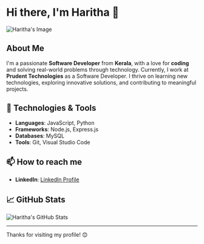 # Hi there, I'm Haritha 👋

![Haritha's Image](https://github.com/Haritha-Rajan.png)

## About Me

I'm a passionate **Software Developer** from **Kerala**, with a love for **coding** and solving real-world problems through technology. Currently, I work at **Prudent Technologies** as a Software Developer. I thrive on learning new technologies, exploring innovative solutions, and contributing to meaningful projects.

## 🔧 Technologies & Tools

- **Languages**: JavaScript, Python
- **Frameworks**: Node.js, Express.js
- **Databases**: MySQL
- **Tools**: Git, Visual Studio Code


## 📫 How to reach me

- **LinkedIn**: [LinkedIn Profile](https://www.linkedin.com/in/haritha-rajan)

## 📈 GitHub Stats

![Haritha's GitHub Stats](https://github-readme-stats.vercel.app/api?username=Haritha-Rajan&show_icons=true&count_private=true&hide=prs&theme=radical)

---

Thanks for visiting my profile! 😊

